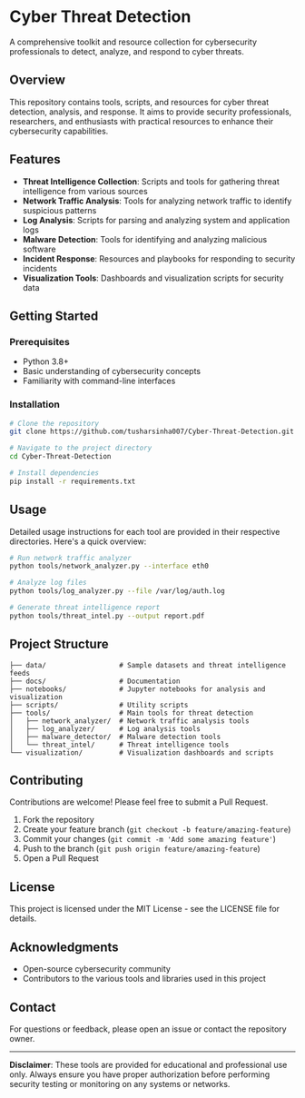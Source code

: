# Cyber Threat Detection

A comprehensive toolkit and resource collection for cybersecurity professionals to detect, analyze, and respond to cyber threats.

## Overview

This repository contains tools, scripts, and resources for cyber threat detection, analysis, and response. It aims to provide security professionals, researchers, and enthusiasts with practical resources to enhance their cybersecurity capabilities.

## Features

- **Threat Intelligence Collection**: Scripts and tools for gathering threat intelligence from various sources
- **Network Traffic Analysis**: Tools for analyzing network traffic to identify suspicious patterns
- **Log Analysis**: Scripts for parsing and analyzing system and application logs
- **Malware Detection**: Tools for identifying and analyzing malicious software
- **Incident Response**: Resources and playbooks for responding to security incidents
- **Visualization Tools**: Dashboards and visualization scripts for security data

## Getting Started

### Prerequisites

- Python 3.8+
- Basic understanding of cybersecurity concepts
- Familiarity with command-line interfaces

### Installation

```bash
# Clone the repository
git clone https://github.com/tusharsinha007/Cyber-Threat-Detection.git

# Navigate to the project directory
cd Cyber-Threat-Detection

# Install dependencies
pip install -r requirements.txt
```

## Usage

Detailed usage instructions for each tool are provided in their respective directories. Here's a quick overview:

```bash
# Run network traffic analyzer
python tools/network_analyzer.py --interface eth0

# Analyze log files
python tools/log_analyzer.py --file /var/log/auth.log

# Generate threat intelligence report
python tools/threat_intel.py --output report.pdf
```

## Project Structure

```
├── data/                  # Sample datasets and threat intelligence feeds
├── docs/                  # Documentation
├── notebooks/             # Jupyter notebooks for analysis and visualization
├── scripts/               # Utility scripts
├── tools/                 # Main tools for threat detection
│   ├── network_analyzer/  # Network traffic analysis tools
│   ├── log_analyzer/      # Log analysis tools
│   ├── malware_detector/  # Malware detection tools
│   └── threat_intel/      # Threat intelligence tools
└── visualization/         # Visualization dashboards and scripts
```

## Contributing

Contributions are welcome! Please feel free to submit a Pull Request.

1. Fork the repository
2. Create your feature branch (`git checkout -b feature/amazing-feature`)
3. Commit your changes (`git commit -m 'Add some amazing feature'`)
4. Push to the branch (`git push origin feature/amazing-feature`)
5. Open a Pull Request

## License

This project is licensed under the MIT License - see the LICENSE file for details.

## Acknowledgments

- Open-source cybersecurity community
- Contributors to the various tools and libraries used in this project

## Contact

For questions or feedback, please open an issue or contact the repository owner.

---

**Disclaimer**: These tools are provided for educational and professional use only. Always ensure you have proper authorization before performing security testing or monitoring on any systems or networks.